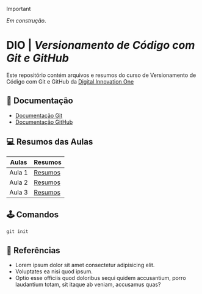 > [!IMPORTANT]
>  _Em construção_.

# DIO | _Versionamento de Código com Git e GitHub_

Este repositório contém arquivos e resumos do curso de Versionamento de Código com Git e GitHub da [Digital Innovation One](https://web.dio.me/)

## 📖 Documentação

- [Documentação Git](https://git-scm.com/doc)
- [Documentação GitHub](https://docs.github.com/)

## 💻 Resumos das Aulas

| Aulas  | Resumos     |
| ------ | ----------- |
| Aula 1 | [Resumos]() |
| Aula 2 | [Resumos]() |
| Aula 3 | [Resumos]() |

## 🕹️ Comandos

```
git init

```

## 🔎 Referências

- Lorem ipsum dolor sit amet consectetur adipisicing elit.
- Voluptates ea nisi quod ipsum.
- Optio esse officiis quod doloribus sequi quidem accusantium, porro laudantium totam, sit itaque ab veniam, accusamus quas?
